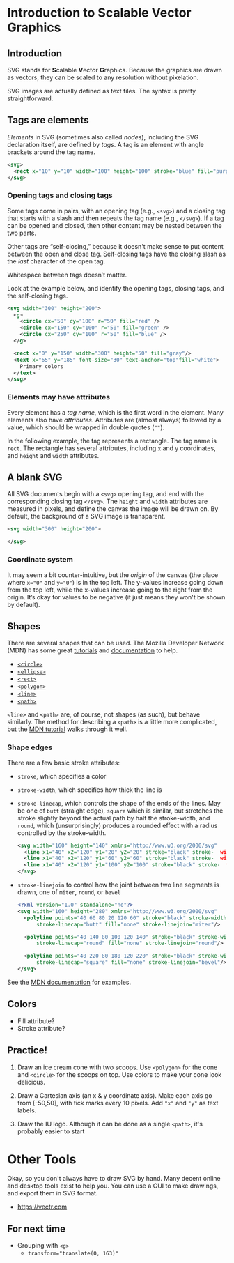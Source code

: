 # Introduction to Scalable Vector Graphics

## Introduction

SVG stands for **S**calable **V**ector **G**raphics. Because the graphics are drawn as vectors, they can be scaled to any resolution without pixelation.

SVG images are actually defined as text files. The syntax is pretty straightforward.

## Tags are elements
_Elements_ in SVG (sometimes also called _nodes_), including the SVG declaration itself, are defined by _tags_. A tag is an element with angle brackets around the tag name.

```svg
<svg>
  <rect x="10" y="10" width="100" height="100" stroke="blue" fill="purple" />
</svg>
```

### Opening tags and closing tags
Some tags come in pairs, with an opening tag (e.g., `<svg>`) and a closing tag that starts with a slash and then repeats the tag name (e.g., `</svg>`). If a tag can be opened and closed, then other content may be nested between the two parts.

Other tags are “self-closing,” because it doesn't make sense to put content between the open and close tag. Self-closing tags have the closing slash as the _last_ character of the open tag.

Whitespace between tags doesn’t matter.

Look at the example below, and identify the opening tags, closing tags, and the self-closing tags.

```svg
<svg width="300" height="200">
  <g>
    <circle cx="50" cy="100" r="50" fill="red" />
    <circle cx="150" cy="100" r="50" fill="green" />
    <circle cx="250" cy="100" r="50" fill="blue" />
  </g>

  <rect x="0" y="150" width="300" height="50" fill="gray"/>
  <text x="65" y="185" font-size="30" text-anchor="top"fill="white">
    Primary colors
  </text>
</svg>
```

### Elements may have attributes
Every element has a _tag name_, which is the first word in the element. Many elements also have _attributes_. Attributes are (almost always) followed by a value, which should be wrapped in double quotes (`""`).

In the following example, the tag represents a rectangle. The tag name is `rect`. The rectangle has several attributes, including `x` and `y` coordinates, and `height` and `width` attributes.

## A blank SVG
All SVG documents begin with a `<svg>` opening tag, and end with the corresponding closing tag `</svg>`. The `height` and `width` attributes are measured in pixels, and define the canvas the image will be drawn on. By default, the background of a SVG image is transparent.

```svg
<svg width="300" height="200">

</svg>
```
### Coordinate system
It may seem a bit counter-intuitive, but the _origin_ of the canvas (the place where `x="0"` and `y="0"`) is in the top left. The y-values increase going down from the top left, while the x-values increase going to the right from the origin. It’s okay for values to be negative (it just means they won't be shown by default).

## Shapes

There are several shapes that can be used. The Mozilla Developer Network (MDN) has some great [tutorials][MDN tutorial] and [documentation][MDN documentation] to help.

* [`<circle>`][circle]
* [`<ellipse>`][ellipse]
* [`<rect>`][rect]
* [`<polygon>`][polygon]
* [`<line>`][line]
* [`<path>`][path]

`<line>` and `<path>` are, of course, not shapes (as such), but behave similarly. The method for describing a `<path>` is a little more complicated, but the [MDN tutorial][path_tutorial] walks through it well.

[circle]:https://developer.mozilla.org/en-US/docs/Web/SVG/Element/circle
[ellipse]:https://developer.mozilla.org/en-US/docs/Web/SVG/Element/ellipse
[rect]:https://developer.mozilla.org/en-US/docs/Web/SVG/Element/rect
[polygon]:https://developer.mozilla.org/en-US/docs/Web/SVG/Element/polygon
[line]:https://developer.mozilla.org/en-US/docs/Web/SVG/Element/line
[path]:https://developer.mozilla.org/en-US/docs/Web/SVG/Element/path
[path_tutorial]:https://developer.mozilla.org/en-US/docs/Web/SVG/Tutorial/Paths

[MDN documentation]:https://developer.mozilla.org/en-US/docs/Web/SVG
[MDN tutorial]:https://developer.mozilla.org/en-US/docs/Web/SVG/Tutorial

### Shape edges

There are a few basic stroke attributes:

* `stroke`, which specifies a color

* `stroke-width`, which specifies how thick the line is

* `stroke-linecap`, which controls the shape of the ends of the lines. May be one of `butt` (straight edge), `square` which is similar, but stretches the stroke slightly beyond the actual path by half the stroke-width, and `round`, which (unsurprisingly) produces a rounded effect with a radius controlled by the stroke-width.

  ```svg
  <svg width="160" height="140" xmlns="http://www.w3.org/2000/svg"   version="1.1">
    <line x1="40" x2="120" y1="20" y2="20" stroke="black" stroke-  width="20" stroke-linecap="butt"/>
    <line x1="40" x2="120" y1="60" y2="60" stroke="black" stroke-  width="20" stroke-linecap="square"/>
    <line x1="40" x2="120" y1="100" y2="100" stroke="black" stroke-  width="20" stroke-linecap="round"/>
  </svg>
  ```

* `stroke-linejoin` to control how the joint between two line segments is drawn, one of `miter`, `round`, or `bevel`

  ```svg
  <?xml version="1.0" standalone="no"?>
  <svg width="160" height="280" xmlns="http://www.w3.org/2000/svg"   version="1.1">
    <polyline points="40 60 80 20 120 60" stroke="black" stroke-width="20"
        stroke-linecap="butt" fill="none" stroke-linejoin="miter"/>

    <polyline points="40 140 80 100 120 140" stroke="black" stroke-width="20"
        stroke-linecap="round" fill="none" stroke-linejoin="round"/>

    <polyline points="40 220 80 180 120 220" stroke="black" stroke-width="20"
        stroke-linecap="square" fill="none" stroke-linejoin="bevel"/>
  </svg>
  ```

See the [MDN documentation](https://developer.mozilla.org/en-US/docs/Web/SVG/Tutorial/Fills_and_Strokes) for examples.

## Colors

* Fill attribute?
* Stroke attribute?

## Practice!

1. Draw an ice cream cone with two scoops. Use `<polygon>` for the cone and `<circle>` for the scoops on top. Use colors to make your cone look delicious.

2. Draw a Cartesian axis (an x & y coordinate axis). Make each axis go from [-50,50], with tick marks every 10 pixels. Add `"x"` and `"y"` as text labels.

3. Draw the IU logo. Although it can be done as a single `<path>`, it's probably easier to start

# Other Tools

Okay, so you don't always have to draw SVG by hand. Many decent online and desktop tools exist to help you. You can use a GUI to make drawings, and export them in SVG format.

* https://vectr.com

## For next time

* Grouping with `<g>`
  - `transform="translate(0, 163)"`
